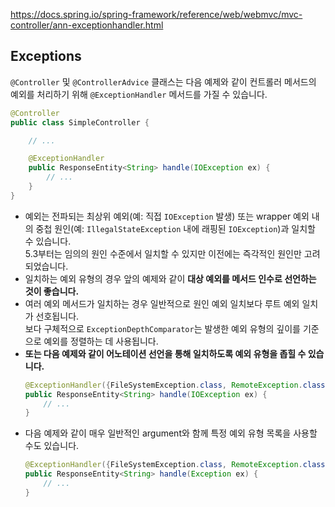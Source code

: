 https://docs.spring.io/spring-framework/reference/web/webmvc/mvc-controller/ann-exceptionhandler.html

## Exceptions
`@Controller` 및 `@ControllerAdvice` 클래스는 다음 예제와 같이 컨트롤러 메서드의 예외를 처리하기 위해 `@ExceptionHandler` 메서드를 가질 수 있습니다.
```java
@Controller
public class SimpleController {

	// ...

	@ExceptionHandler
	public ResponseEntity<String> handle(IOException ex) {
		// ...
	}
}
```
* 예외는 전파되는 최상위 예외(예: 직접 `IOException` 발생) 또는 wrapper 예외 내의 중첩 원인(예: `IllegalStateException` 내에 래핑된 `IOException`)과 일치할 수 있습니다.   
  5.3부터는 임의의 원인 수준에서 일치할 수 있지만 이전에는 즉각적인 원인만 고려되었습니다.
* 일치하는 예외 유형의 경우 앞의 예제와 같이 **대상 예외를 메서드 인수로 선언하는 것이 좋습니다.**
* 여러 예외 메서드가 일치하는 경우 일반적으로 원인 예외 일치보다 루트 예외 일치가 선호됩니다.   
  보다 구체적으로 `ExceptionDepthComparator`는 발생한 예외 유형의 깊이를 기준으로 예외를 정렬하는 데 사용됩니다.
* **또는 다음 예제와 같이 어노테이션 선언을 통해 일치하도록 예외 유형을 좁힐 수 있습니다.**
  ```java
  @ExceptionHandler({FileSystemException.class, RemoteException.class})
  public ResponseEntity<String> handle(IOException ex) {
	  // ...
  }
  ```
* 다음 예제와 같이 매우 일반적인 argument와 함께 특정 예외 유형 목록을 사용할 수도 있습니다.
  ```java
  @ExceptionHandler({FileSystemException.class, RemoteException.class})
  public ResponseEntity<String> handle(Exception ex) {
	  // ...
  }
  ```
